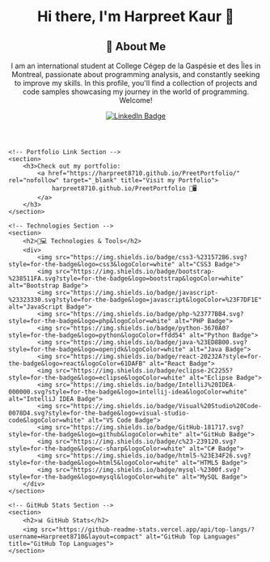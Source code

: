 <!DOCTYPE html>
<html lang="en">
<head>
    <meta charset="UTF-8">
    <meta name="viewport" content="width=device-width, initial-scale=1.0">
    <meta name="description" content="Harpreet Kaur's Portfolio - Showcasing projects, technologies, and programming skills.">
    <title>Harpreet Kaur's Portfolio</title>
</head>
<body>
    <!-- About Me Section -->
    <header>
        <h1>Hi there, I'm Harpreet Kaur 👋</h1>
        <h2>💼 About Me</h2>
        <p>
            I am an international student at College Cégep de la Gaspésie et des Îles in Montreal, passionate about programming analysis, and constantly seeking to improve my skills. 
            In this profile, you'll find a collection of projects and code samples showcasing my journey in the world of programming. Welcome!
        </p>
        <a href="https://www.linkedin.com/in/harpreet-kaur-932377182/" rel="nofollow" target="_blank" title="Visit my LinkedIn profile">
            <img src="https://img.shields.io/badge/linkedin-%230077B5.svg?style=for-the-badge&logo=linkedin&logoColor=white" alt="LinkedIn Badge">
        </a>
    </header>

    <!-- Portfolio Link Section -->
    <section>
        <h3>Check out my portfolio: 
            <a href="https://harpreet8710.github.io/PreetPortfolio/" rel="nofollow" target="_blank" title="Visit my Portfolio">
                harpreet8710.github.io/PreetPortfolio 🌟🖥️
            </a>
        </h3>
    </section>

    <!-- Technologies Section -->
    <section>
        <h2>🚀💻 Technologies & Tools</h2>
        <div>
            <img src="https://img.shields.io/badge/css3-%231572B6.svg?style=for-the-badge&logo=css3&logoColor=white" alt="CSS3 Badge">
            <img src="https://img.shields.io/badge/bootstrap-%238511FA.svg?style=for-the-badge&logo=bootstrap&logoColor=white" alt="Bootstrap Badge">
            <img src="https://img.shields.io/badge/javascript-%23323330.svg?style=for-the-badge&logo=javascript&logoColor=%23F7DF1E" alt="JavaScript Badge">
            <img src="https://img.shields.io/badge/php-%23777BB4.svg?style=for-the-badge&logo=php&logoColor=white" alt="PHP Badge">
            <img src="https://img.shields.io/badge/python-3670A0?style=for-the-badge&logo=python&logoColor=ffdd54" alt="Python Badge">
            <img src="https://img.shields.io/badge/java-%23ED8B00.svg?style=for-the-badge&logo=openjdk&logoColor=white" alt="Java Badge">
            <img src="https://img.shields.io/badge/react-20232A?style=for-the-badge&logo=react&logoColor=61DAFB" alt="React Badge">
            <img src="https://img.shields.io/badge/eclipse-2C2255?style=for-the-badge&logo=eclipse&logoColor=white" alt="Eclipse Badge">
            <img src="https://img.shields.io/badge/IntelliJ%20IDEA-000000.svg?style=for-the-badge&logo=intellij-idea&logoColor=white" alt="IntelliJ IDEA Badge">
            <img src="https://img.shields.io/badge/Visual%20Studio%20Code-0078D4.svg?style=for-the-badge&logo=visual-studio-code&logoColor=white" alt="VS Code Badge">
            <img src="https://img.shields.io/badge/GitHub-181717.svg?style=for-the-badge&logo=github&logoColor=white" alt="GitHub Badge">
            <img src="https://img.shields.io/badge/c%23-239120.svg?style=for-the-badge&logo=c-sharp&logoColor=white" alt="C# Badge">
            <img src="https://img.shields.io/badge/html5-%23E34F26.svg?style=for-the-badge&logo=html5&logoColor=white" alt="HTML5 Badge">
            <img src="https://img.shields.io/badge/mysql-%2300f.svg?style=for-the-badge&logo=mysql&logoColor=white" alt="MySQL Badge">
        </div>
    </section>

    <!-- GitHub Stats Section -->
    <section>
        <h2>📊 GitHub Stats</h2>
        <img src="https://github-readme-stats.vercel.app/api/top-langs/?username=Harpreet8710&layout=compact" alt="GitHub Top Languages" title="GitHub Top Languages">
    </section>
</body>
</html>
